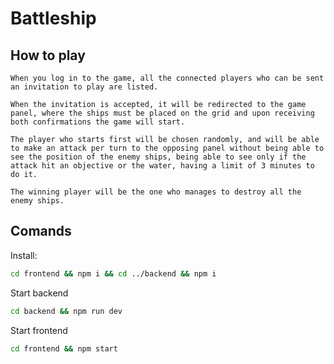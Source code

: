 # Battleship

## How to play

    When you log in to the game, all the connected players who can be sent an invitation to play are listed.

    When the invitation is accepted, it will be redirected to the game panel, where the ships must be placed on the grid and upon receiving both confirmations the game will start.

    The player who starts first will be chosen randomly, and will be able to make an attack per turn to the opposing panel without being able to see the position of the enemy ships, being able to see only if the attack hit an objective or the water, having a limit of 3 minutes to do it.

    The winning player will be the one who manages to destroy all the enemy ships.

## Comands

Install:

```bash
cd frontend && npm i && cd ../backend && npm i
```

Start backend

```bash
cd backend && npm run dev
```

Start frontend

```bash
cd frontend && npm start
```